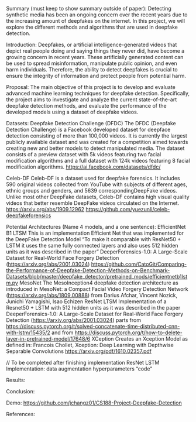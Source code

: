 Summary (must keep to show summary outside of paper):
Detecting synthetic media has been an ongoing concern over the recent years due to the increasing amount of deepfakes on the internet. In this project, we will explore the different methods and algorithms that are used in deepfake detection.

Introduction: 
Deepfakes, or artificial intelligence-generated videos that depict real people doing and saying things they never did, have become a growing concern in recent years. These artificially generated content can be used to spread misinformation, manipulate public opinion, and even harm individuals. Therefore, the ability to detect deepfakes is crucial to ensure the integrity of information and protect people from potential harm.

Proposal:
The main objective of this project is to develop and evaluate advanced machine learning techniques for deepfake detection. Specifically, the project aims to investigate and analyze the current state-of-the-art deepfake detection methods, and evaluate the performance of the developed models using a dataset of deepfake videos. 

Datasets:
Deepfake Detection Challenge (DFDC) 
The DFDC (Deepfake Detection Challenge) is a Facebook developed dataset for deepface detection consisting of more than 100,000 videos. It is currently the largest publicly available dataset and was created for a competition aimed towards creating new and better models to detect manipulated media. The dataset consists of a preview dataset with 5k videos featuring two facial modification algorithms and a full dataset with 124k videos featuring 8 facial modification algorithms. 
https://ai.facebook.com/datasets/dfdc/

Celeb-DF
Celeb-DF is a dataset used for deepfake forensics. It includes 590 original videos collected from YouTube with subjects of different ages, ethnic groups and genders, and 5639 correspondingDeepFake videos. Unlike most other DeepFake datasets, Celeb-DF contains high visual quality videos that better resemble DeepFake videos circulated on the Internet. 
https://arxiv.org/abs/1909.12962
https://github.com/yuezunli/celeb-deepfakeforensics

Potential Architectures (Name 4 models, and a one sentence):
EfficientNet B1 LTSM
This is an implementation Efficient Net that was implemented for the DeepFake Detection Model
“To make it comparable with ResNet50 + LSTM it uses the same fully connected layers and also uses 512 hidden units as it was described in the paper”
DeeperForensics-1.0: A Large-Scale Dataset for Real-World Face Forgery Detection (https://arxiv.org/abs/2001.03024)
https://github.com/CatoGit/Comparing-the-Performance-of-Deepfake-Detection-Methods-on-Benchmark-Datasets/blob/master/deepfake_detector/pretrained_mods/efficientnetb1lstm.py
MesoNet 
The MesoInception4 deepfake detection architecture as introduced in MesoNet: a Compact Facial Video Forgery Detection Network (https://arxiv.org/abs/1809.00888) from Darius Afchar, Vincent Nozick, Junichi Yamagishi, Isao Echizen
ResNet LTSM
Implementation of a Resnet50 + LSTM with 512 hidden units as it was described in the paper
DeeperForensics-1.0: A Large-Scale Dataset for Real-World Face Forgery Detection (https://arxiv.org/abs/2001.03024)
parts from https://discuss.pytorch.org/t/solved-concatenate-time-distributed-cnn-with-lstm/15435/2
and from https://discuss.pytorch.org/t/how-to-delete-layer-in-pretrained-model/17648/6 
XCeption
Creates an Xception Model as defined in:
Francois Chollet, Xception: Deep Learning with Depthwise Separable Convolutions
https://arxiv.org/pdf/1610.02357.pdf

// To be completed after finishing implementation 
ResNet LSTM Implementation:
data augmentation
hyperparameters
“code”



Results:

Conclusion:

Demo:
https://github.com/jchangz01/CS188-Project-Deepfake-Detection



References:
